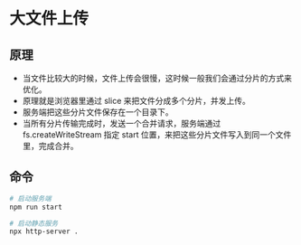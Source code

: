# 大文件上传

## 原理
- 当文件比较大的时候，文件上传会很慢，这时候一般我们会通过分片的方式来优化。
- 原理就是浏览器里通过 slice 来把文件分成多个分片，并发上传。
- 服务端把这些分片文件保存在一个目录下。
- 当所有分片传输完成时，发送一个合并请求，服务端通过 fs.createWriteStream 指定 start 位置，来把这些分片文件写入到同一个文件里，完成合并。



## 命令
```bash
# 启动服务端
npm run start

# 启动静态服务
npx http-server .
```
